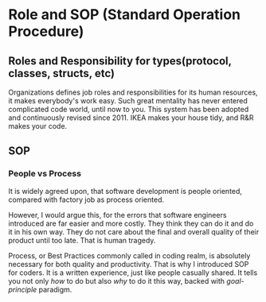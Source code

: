 
# Role and SOP (Standard Operation Procedure)

## Roles and Responsibility for types(protocol, classes, structs, etc)

Organizations defines job roles and responsibilities for its human resources, it makes everybody's work easy. Such great mentality has never entered complicated code world, until now to you. This system has been adopted and continuously revised since 2011. IKEA makes your house tidy, and R&R makes your code. 

## SOP

### People vs Process

It is widely agreed upon, that software development is people oriented, compared with factory job as process oriented.

However, I would argue this, for the errors that software engineers introduced are far easier and more costly. They think they can do it and do it in his own way. They do not care about the final and overall quality of their product until too late. That is human tragedy.

Process, or Best Practices commonly called in coding realm, is absolutely necessary for both quality and productivity. That is why I introduced SOP for coders. It is a written experience, just like people casually shared. It tells you not only *how* to do but also *why* to do it this way, backed with *goal-principle* paradigm.

